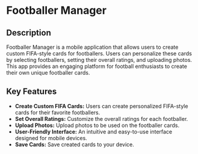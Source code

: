 # Footballer Manager

## Description
Footballer Manager is a mobile application that allows users to create custom FIFA-style cards for footballers. Users can personalize these cards by selecting footballers, setting their overall ratings, and uploading photos. This app provides an engaging platform for football enthusiasts to create their own unique footballer cards.

## Key Features
- **Create Custom FIFA Cards:** Users can create personalized FIFA-style cards for their favorite footballers.
- **Set Overall Ratings:** Customize the overall ratings for each footballer.
- **Upload Photos:** Upload photos to be used on the footballer cards.
- **User-Friendly Interface:** An intuitive and easy-to-use interface designed for mobile devices.
- **Save Cards:** Save created cards to your device.
